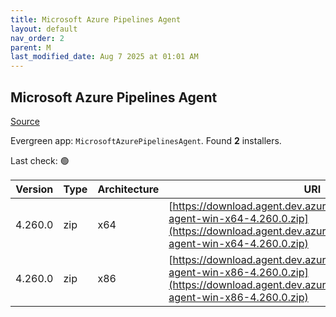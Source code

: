 ```yaml
---
title: Microsoft Azure Pipelines Agent
layout: default
nav_order: 2
parent: M
last_modified_date: Aug 7 2025 at 01:01 AM
---
```


## Microsoft Azure Pipelines Agent

[Source](https://learn.microsoft.com/en-au/azure/devops/pipelines/agents/agents)

Evergreen app: `MicrosoftAzurePipelinesAgent`. Found **2** installers.

Last check: 🟢

| Version | Type | Architecture | URI                                                                                                                                                                    |
| ------- | ---- | ------------ | ---------------------------------------------------------------------------------------------------------------------------------------------------------------------- |
| 4.260.0 | zip  | x64          | [https://download.agent.dev.azure.com/agent/4.260.0/vsts-agent-win-x64-4.260.0.zip](https://download.agent.dev.azure.com/agent/4.260.0/vsts-agent-win-x64-4.260.0.zip) |
| 4.260.0 | zip  | x86          | [https://download.agent.dev.azure.com/agent/4.260.0/vsts-agent-win-x86-4.260.0.zip](https://download.agent.dev.azure.com/agent/4.260.0/vsts-agent-win-x86-4.260.0.zip) |
